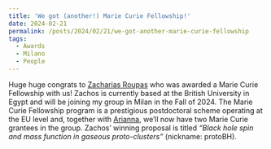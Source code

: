 ```yaml
---
title: 'We got (another!) Marie Curie Fellowship!'
date: 2024-02-21
permalink: /posts/2024/02/21/we-got-another-marie-curie-fellowship
tags:
  - Awards
  - Milano
  - People
---
```


Huge huge congrats to [Zacharias Roupas](<https://ui.adsabs.harvard.edu/search/q=author%3A%22Roupas%2C%20Zacharias%22&sort=date%20desc%2C%20bibcode%20desc&p_=0>) who was awarded a Marie Curie Fellowship with us! Zachos is currently based at the British University in Egypt and will be joining my group in Milan in the Fall of 2024. The Marie Curie Fellowship program is a prestigious postdoctoral scheme operating at the EU level and, together with [Arianna](<../../../../../index.html?p=5464>), we’ll now have two Marie Curie grantees in the group. Zachos’ winning proposal is titled _“Black hole spin and mass function in gaseous proto-clusters”_ (nickname: protoBH).

